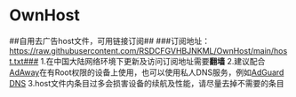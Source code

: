 # OwnHost
##自用去广告host文件，可用链接订阅##
###订阅地址：https://raw.githubusercontent.com/RSDCFGVHBJNKML/OwnHost/main/host.txt###
1.在中国大陆网络环境下更新及访问订阅地址需要**翻墙**
2.建议配合[AdAway](https://github.com/AdAway/AdAway)在有Root权限的设备上使用，也可以使用私人DNS服务，例如[AdGuard DNS](https://adguard-dns.io/en/welcome.html)
3.host文件内条目过多会损害设备的续航及性能，请尽量去掉不需要的条目
